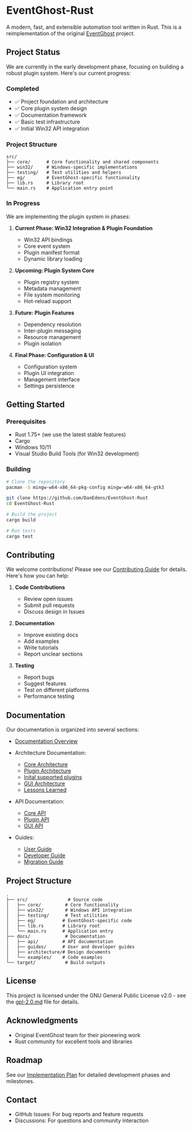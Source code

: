 # EventGhost-Rust

A modern, fast, and extensible automation tool written in Rust. This is a reimplementation of the original [EventGhost](http://www.eventghost.net/) project.

## Project Status

We are currently in the early development phase, focusing on building a robust plugin system. Here's our current progress:

### Completed
- ✅ Project foundation and architecture
- ✅ Core plugin system design
- ✅ Documentation framework
- ✅ Basic test infrastructure
- ✅ Initial Win32 API integration

### Project Structure
```
src/
├── core/      # Core functionality and shared components
├── win32/     # Windows-specific implementations
├── testing/   # Test utilities and helpers
├── eg/        # EventGhost-specific functionality
├── lib.rs     # Library root
└── main.rs    # Application entry point
```

### In Progress
We are implementing the plugin system in phases:

1. **Current Phase: Win32 Integration & Plugin Foundation**
   - Win32 API bindings
   - Core event system
   - Plugin manifest format
   - Dynamic library loading

2. **Upcoming: Plugin System Core**
   - Plugin registry system
   - Metadata management
   - File system monitoring
   - Hot-reload support

3. **Future: Plugin Features**
   - Dependency resolution
   - Inter-plugin messaging
   - Resource management
   - Plugin isolation

4. **Final Phase: Configuration & UI**
   - Configuration system
   - Plugin UI integration
   - Management interface
   - Settings persistence

## Getting Started

### Prerequisites
- Rust 1.75+ (we use the latest stable features)
- Cargo
- Windows 10/11 
- Visual Studio Build Tools (for Win32 development)

### Building
```bash
# Clone the repository
pacman -S mingw-w64-x86_64-pkg-config mingw-w64-x86_64-gtk3

git clone https://github.com/DanEdens/EventGhost-Rust
cd EventGhost-Rust

# Build the project
cargo build

# Run tests
cargo test
```
   

## Contributing

We welcome contributions! Please see our [Contributing Guide](CONTRIBUTING.md) for details. Here's how you can help:

1. **Code Contributions**
   - Review open issues
   - Submit pull requests
   - Discuss design in Issues

2. **Documentation**
   - Improve existing docs
   - Add examples
   - Write tutorials
   - Report unclear sections

3. **Testing**
   - Report bugs
   - Suggest features
   - Test on different platforms
   - Performance testing

## Documentation

Our documentation is organized into several sections:

- [Documentation Overview](docs/README.md)
- Architecture Documentation:
  - [Core Architecture](docs/architecture/ARCHITECTURE.md)
  - [Plugin Architecture](docs/architecture/PLUGIN_ARCHITECTURE.md)
  - [Inital supported plugins](docs/plugins/README.md)
  - [GUI Architecture](docs/architecture/GUI_ARCHITECTURE.md)
  - [Lessons Learned](docs/architecture/LESSONS_LEARNED.md)
- API Documentation:

  - [Core API](docs/api/core/README.md)
  - [Plugin API](docs/api/plugins/README.md)
  - [GUI API](docs/api/gui/README.md)
- Guides:
  - [User Guide](docs/guides/user/README.md)
  - [Developer Guide](docs/guides/developer/README.md)
  - [Migration Guide](docs/guides/migration/README.md)

## Project Structure
```
.
├── src/               # Source code
│   ├── core/         # Core functionality
│   ├── win32/        # Windows API integration
│   ├── testing/      # Test utilities
│   ├── eg/          # EventGhost-specific code
│   ├── lib.rs       # Library root
│   └── main.rs      # Application entry
├── docs/             # Documentation
│   ├── api/         # API documentation
│   ├── guides/      # User and developer guides
│   ├── architecture/# Design documents
│   └── examples/    # Code examples
└── target/           # Build outputs
```

## License

This project is licensed under the GNU General Public License v2.0 - see the [gpl-2.0.md](gpl-2.0.md) file for details.

## Acknowledgments

- Original EventGhost team for their pioneering work
- Rust community for excellent tools and libraries


## Roadmap

See our [Implementation Plan](docs/architecture/IMPLEMENTATION_PLAN.md) for detailed development phases and milestones.

## Contact

- GitHub Issues: For bug reports and feature requests
- Discussions: For questions and community interaction
